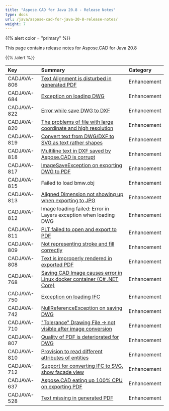 ```yaml
---
title: "Aspose.CAD for Java 20.8 - Release Notes"
type: docs
url: /java/aspose-cad-for-java-20-8-release-notes/
weight: 7
---
```


{{% alert color = "primary" %}}

This page contains release notes for Aspose.CAD for Java 20.8

{{% /alert %}}


|**Key**|**Summary**|**Category**|
| :- | :- | :- |
| CADJAVA-806 | [Text Alignment is disturbed in generated PDF](https://forum.aspose.com/t/dwg-to-pdf-conversion-issues/215853/8) | Enhancement |
| CADJAVA-684 | [Exception on loading DWG](https://forum.aspose.com/t/aspose-cad-for-java/210267/3) | Enhancement |
| CADJAVA-822 | [Error while save DWG to DXF](https://github.com/aspose-cad/Aspose.CAD-for-.NET/issues/5#issuecomment-478199062) | Enhancement |
| CADJAVA-820 | [The problems of file with large coordinate and high resolution](https://forum.aspose.com/t/the-problems-of-file-with-large-coordinate-and-high-resolution/211597/3) | Enhancement |
| CADJAVA-819 | [Convert text from DWG/DXF to SVG as text rather shapes](https://forum.aspose.com/t/convert-from-dwg-dxf-to-emf-and-svg/211714/3) | Enhancement |
| CADJAVA-818 | [Multiline text in DXF saved by Aspose.CAD is corrupt](https://forum.aspose.com/t/multiline-text-in-dxf-saved-by-aspose-cad-is-corrupt/213358) | Enhancement |
| CADJAVA-817 | [ImageSaveException on exporting DWG to PDF](https://forum.aspose.com/t/aspose-cad-cadexceptions-imagesaveexception-error-occurs-in-converting-some-large-dwg-to-pdf/213558) | Enhancement |
| CADJAVA-815 | Failed to load bmw.obj | Enhancement |
| CADJAVA-813 | [Aligned Dimension not showing up when exporting to JPG](https://forum.aspose.com/t/aligned-dimension-not-showing-up-when-exporting-to-jpg/215248) | Enhancement |
| CADJAVA-812 | Image loading failed: Error in Layers exception when loading DWG | Enhancement |
| CADJAVA-811 | [PLT failed to open and export to PDF](https://forum.aspose.com/t/problems-with-plt-e-dwg/215541/6) | Enhancement |
| CADJAVA-809 | [Not representing stroke and fill correctly](https://forum.aspose.com/t/not-representing-stroke-and-fill-correctly/215737) | Enhancement |
| CADJAVA-808 | [Text is improperly rendered in exported PDF](https://forum.aspose.com/t/dwg-to-pdf-conversion-issues/215853/5) | Enhancement |
| CADJAVA-768 | [Saving CAD Image causes error in Linux docker container (C# .NET Core)](https://forum.aspose.com/t/saving-cad-image-causes-error-in-linux-docker-container-c-net-core/214283) | Enhancement |
| CADJAVA-750 | [Exception on loading IFC](https://forum.aspose.com/t/error-when-converting-ifc-to-pdf/214966) | Enhancement |
| CADJAVA-742 | [NullReferenceException on saving DWG](https://forum.aspose.com/t/aspose-cad-cadexceptions-imagesaveexception-occurrs-in-coverting-dwg-to-pdf/213526) | Enhancement |
| CADJAVA-710 | ["Tolerance" Drawing File -> not visible after image conversion](https://forum.aspose.com/t/tolerance-drawing-file-not-visible-after-image-conversion/212441/4) | Enhancement |
| CADJAVA-807 | [Quality of PDF is deteriorated for DWG](https://forum.aspose.com/t/issue-in-loading-plt-and-exporting-dwg-to-pdf/215541/17) | Enhancement |
| CADJAVA-810 | [Provision to read different attributes of entities](https://forum.aspose.com/t/cad/215576/8) | Enhancement |
| CADJAVA-712 | [Support for converting IFC to SVG, show facade view](https://forum.aspose.com/t/java-convert-ifc-file-to-svg-show-facade-view/212699/5) | Enhancement |
| CADJAVA-637 | [Aspose.CAD eating up 100% CPU on exporting PDF](https://forum.aspose.com/t/cad-pdf-cpu/209346) | Enhancement |
| CADJAVA-528 | [Text missing in generated PDF](https://forum.aspose.com/t/cad-shx-font-can-not-be-distinguished/201211) | Enhancement |
